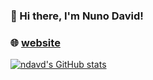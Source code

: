 ### 👋 Hi there, I'm Nuno David!
### 🌐 [website](https://ndavd.com)

[![ndavd's GitHub stats](https://github-readme-stats.vercel.app/api?username=ndavd&show_icons=true&theme=dark)](https://github.com/anuraghazra/github-readme-stats)
